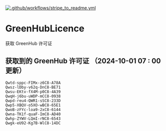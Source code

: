 [![.github/workflows/stripe_to_readme.yml](https://github.com/zjx-kimi/GreenHubLicence/actions/workflows/stripe_to_readme.yml/badge.svg)](https://github.com/zjx-kimi/GreenHubLicence/actions/workflows/stripe_to_readme.yml)
# GreenHubLicence
获取 GreenHub 许可证
## 获取到的 GreenHub 许可证 （2024-10-01 07 : 00 更新）
```
Qwtd-sppc-FIMx-z6C8-A78A
Qwsz-lDby-v62q-DnC8-BE71
Qwsu-EKtv-fX4M-p0C8-4A39
QwqH-j6bu-uWDP-mCC8-0938
Qwpd-reu4-QWR1-sSC8-233D
Qwp5-XBQV-o5XO-wBC8-65E1
QwoB-zFYc-loa9-2xC8-6144
Qwna-TK1f-quaF-ImC8-AD40
Qwhp-ZYWV-LQmI-rNC8-6543
Qwgk-eU92-Kg7B-WlC8-14DC
```
